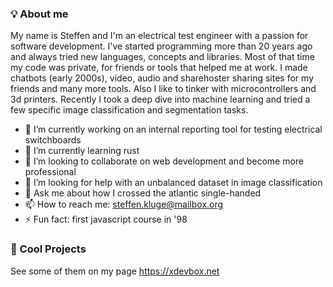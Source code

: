 
### 💡 About me

My name is Steffen and I'm an electrical test engineer with a passion for software development. I've started programming more than 20 years ago and always tried new languages, concepts and libraries. Most of that time my code was private, for friends or tools that helped me at work. I made chatbots (early 2000s), video, audio and sharehoster sharing sites for my friends and many more tools. Also I like to tinker with microcontrollers and 3d printers. Recently I took a deep dive into machine learning and tried a few specific image classification and segmentation tasks.

- 🔭 I’m currently working on an internal reporting tool for testing electrical switchboards
- 🌱 I’m currently learning rust
- 👯 I’m looking to collaborate on web development and become more professional
- 🤔 I’m looking for help with an unbalanced dataset in image classification
- 💬 Ask me about how I crossed the atlantic single-handed
- 📫 How to reach me: steffen.kluge@mailbox.org
- ⚡ Fun fact: first javascript course in '98

### 🚀 Cool Projects

See some of them on my page https://xdevbox.net
